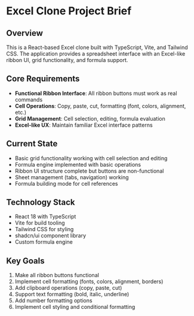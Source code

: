 # Excel Clone Project Brief

## Overview
This is a React-based Excel clone built with TypeScript, Vite, and Tailwind CSS. The application provides a spreadsheet interface with an Excel-like ribbon UI, grid functionality, and formula support.

## Core Requirements
- **Functional Ribbon Interface**: All ribbon buttons must work as real commands
- **Cell Operations**: Copy, paste, cut, formatting (font, colors, alignment, etc.)
- **Grid Management**: Cell selection, editing, formula evaluation
- **Excel-like UX**: Maintain familiar Excel interface patterns

## Current State
- Basic grid functionality working with cell selection and editing
- Formula engine implemented with basic operations
- Ribbon UI structure complete but buttons are non-functional
- Sheet management (tabs, navigation) working
- Formula building mode for cell references

## Technology Stack
- React 18 with TypeScript
- Vite for build tooling
- Tailwind CSS for styling
- shadcn/ui component library
- Custom formula engine

## Key Goals
1. Make all ribbon buttons functional
2. Implement cell formatting (fonts, colors, alignment, borders)
3. Add clipboard operations (copy, paste, cut)
4. Support text formatting (bold, italic, underline)
5. Add number formatting options
6. Implement cell styling and conditional formatting

